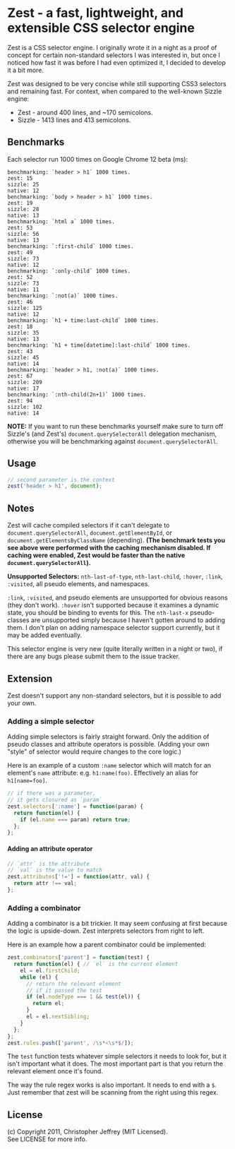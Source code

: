 # Zest - a fast, lightweight, and extensible CSS selector engine

Zest is a CSS selector engine. I originally wrote it in a night as a proof of 
concept for certain non-standard selectors I was interested in, but once I 
noticed how fast it was before I had even optimized it, I decided to develop it 
a bit more.

Zest was designed to be very concise while still supporting CSS3 selectors 
and remaining fast. For context, when compared to the well-known Sizzle engine: 

- Zest - around 400 lines, and ~170 semicolons.
- Sizzle - 1413 lines and 413 semicolons.

## Benchmarks

Each selector run 1000 times on Google Chrome 12 beta (ms):

    benchmarking: `header > h1` 1000 times.
    zest: 15
    sizzle: 25
    native: 12
    benchmarking: `body > header > h1` 1000 times.
    zest: 19
    sizzle: 28
    native: 13
    benchmarking: `html a` 1000 times.
    zest: 53
    sizzle: 56
    native: 13
    benchmarking: `:first-child` 1000 times.
    zest: 49
    sizzle: 73
    native: 12
    benchmarking: `:only-child` 1000 times.
    zest: 52
    sizzle: 73
    native: 11
    benchmarking: `:not(a)` 1000 times.
    zest: 46
    sizzle: 125
    native: 12
    benchmarking: `h1 + time:last-child` 1000 times.
    zest: 18
    sizzle: 35
    native: 13
    benchmarking: `h1 + time[datetime]:last-child` 1000 times.
    zest: 43
    sizzle: 45
    native: 14
    benchmarking: `header > h1, :not(a)` 1000 times.
    zest: 67
    sizzle: 209
    native: 17
    benchmarking: `:nth-child(2n+1)` 1000 times.
    zest: 94
    sizzle: 102
    native: 14

__NOTE:__ If you want to run these benchmarks yourself make sure to turn off 
Sizzle's (and Zest's) `document.querySelectorAll` delegation mechanism, 
otherwise you will be benchmarking against `document.querySelectorAll`.

## Usage

``` js
// second parameter is the context
zest('header > h1', document); 
```

## Notes

Zest will cache compiled selectors if it can't delegate to 
`document.querySelectorAll`, `document.getElementById`, or 
`document.getElementsByClassName` (depending). __(The benchmark tests you see 
above were performed with the caching mechanism disabled. If caching were 
enabled, Zest would be faster than the native `document.querySelectorAll`).__

__Unsupported Selectors:__ `nth-last-of-type`, `nth-last-child`, `:hover`, 
`:link`, `:visited`, all pseudo elements, and namespaces.

`:link`, `:visited`, and pseudo elements are unsupported for obvious reasons 
(they don't work). `:hover` isn't supported because it examines a dynamic state, 
you should be binding to events for this. The `nth-last-x` pseudo-classes are 
unsupported simply because I haven't gotten around to adding them. I don't 
plan on adding namespace selector support currently, but it may be added 
eventually.

This selector engine is very new (quite literally written in a night or two), 
if there are any bugs please submit them to the issue tracker. 

## Extension

Zest doesn't support any non-standard selectors, but it is possible to add your 
own.

### Adding a simple selector

Adding simple selectors is fairly straight forward. Only the addition of pseudo 
classes and attribute operators is possible. (Adding your own "style" of 
selector would require changes to the core logic.)

Here is an example of a custom `:name` selector which will match for an 
element's `name` attribute: e.g. `h1:name(foo)`. Effectively an alias 
for `h1[name=foo]`.

``` js
// if there was a parameter, 
// it gets closured as `param`
zest.selectors[':name'] = function(param) {
  return function(el) {
    if (el.name === param) return true;
  };
};
```

#### Adding an attribute operator

``` js
// `attr` is the attribute
// `val` is the value to match
zest.attributes['!='] = function(attr, val) {
  return attr !== val;
};
```

### Adding a combinator

Adding a combinator is a bit trickier. It may seem confusing at first because
the logic is upside-down. Zest interprets selectors from right to left. 

Here is an example how a parent combinator could be implemented:

``` js
zest.combinators['parent'] = function(test) {
  return function(el) { // `el` is the current element
    el = el.firstChild;
    while (el) {
      // return the relevant element
      // if it passed the test
      if (el.nodeType === 1 && test(el)) {
        return el;
      }
      el = el.nextSibling;
    }
  };
};
zest.rules.push(['parent', /\s*<\s*$/]);
```

The `test` function tests whatever simple selectors it needs to look for, but 
it isn't important what it does. The most important part is that you return 
the relevant element once it's found.

The way the rule regex works is also important. It needs to end with a `$`. 
Just remember that zest will be scanning from the right using this regex.

## License

(c) Copyright 2011, Christopher Jeffrey (MIT Licensed).  
See LICENSE for more info.